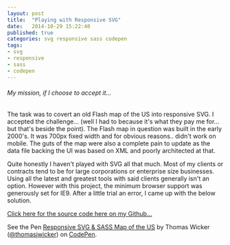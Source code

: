 ```yaml
---
layout: post
title:  "Playing with Responsive SVG"
date:   2014-10-29 15:22:40
published: true
categories: svg responsive sass codepen
tags:
- svg
- responsive
- sass
- codepen
---
```


###### My mission, if I choose to accept it...
The task was to covert an old Flash map of the US into responsive SVG. I accepted the challenge... (well I had to because it's what they pay me for... but that's beside the point). The Flash map in question was built in the early 2000's. It was 700px fixed width and for obvious reasons.. didn't work on mobile. The guts of the map were also a complete pain to update as the data file backing the UI was based on XML and poorly architected at that.  

Quite honestly I haven't played with SVG all that much. Most of my clients or contracts tend to be for large corporations or enterprise size businesses. Using all the latest and greatest tools with said clients generally isn't an option. However with this project, the minimum browser support was generously set for IE9. After a little trial an error, I came up with the below solution. 

[Click here for the source code here on my Github... ](https://github.com/thomaswicker/jMap/ "Github LInk")

<p class="codepen-demo" data-height="725" data-theme-id="3524" data-slug-hash="cibur" data-default-tab="result" data-user="thomasjwicker" class='codepen'>See the Pen <a href='http://codepen.io/thomasjwicker/pen/cibur/'>Responsive SVG & SASS Map of the US</a> by Thomas Wicker (<a href='http://codepen.io/thomasjwicker'>@thomasjwicker</a>) on <a href='http://codepen.io'>CodePen</a>.</p>
<script async src="//codepen.io/assets/embed/ei.js"></script>

